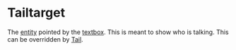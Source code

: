 # Tailtarget

The [entity](../../Entities/Entity.md) pointed by the [textbox](textbox.md). This is meant to show who is talking. This can be overridden by [Tail](../Commands/Individual%20commands/Tail.md).

